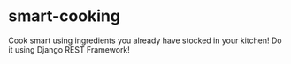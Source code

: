 # smart-cooking
Cook smart using ingredients you already have stocked in your kitchen! Do it using Django REST Framework!
